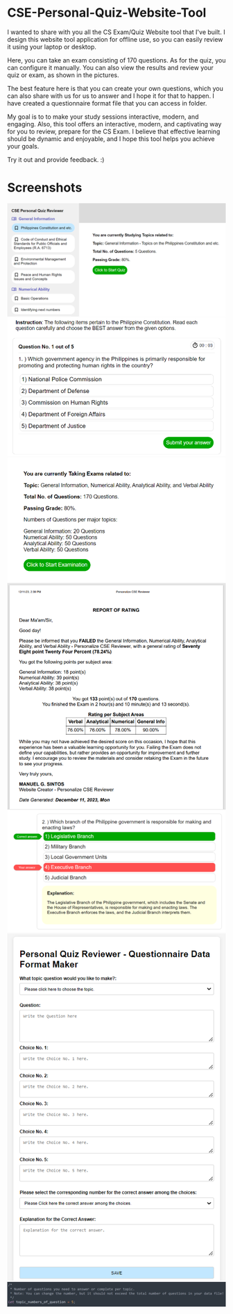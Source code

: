 # CSE-Personal-Quiz-Website-Tool

I wanted to share with you all the CS Exam/Quiz Website tool that I've built. I design this website tool application for offline use, so you can easily review it using your laptop or desktop. 

Here, you can take an exam consisting of 170 questions. As for the quiz, you can configure it manually. You can also view the results and review your quiz or exam, as shown in the pictures.

The best feature here is that you can create your own questions, which you can also share with us for us to answer and I hope it for that to happen. I have created a questionnaire format file that you can access in folder.

My goal is to to make your study sessions interactive, modern, and engaging. Also, this tool offers an interactive, modern, and captivating way for you to review, prepare for the CS Exam. I believe that effective learning should be dynamic and enjoyable, and I hope this tool helps you achieve your goals.

Try it out and provide feedback. :)

# Screenshots
![Img](https://github.com/Manuuuu21/CSE-Personal-Quiz-Website-Tool/blob/main/CSE_Quiz_Web/img/screenshots/quiz.png)
![Img](https://github.com/Manuuuu21/CSE-Personal-Quiz-Website-Tool/blob/main/CSE_Quiz_Web/img/screenshots/question_example.png)
![Img](https://github.com/Manuuuu21/CSE-Personal-Quiz-Website-Tool/blob/main/CSE_Quiz_Web/img/screenshots/exam.png)
![Img](https://github.com/Manuuuu21/CSE-Personal-Quiz-Website-Tool/blob/main/CSE_Quiz_Web/img/screenshots/result_display.png)
![Img](https://github.com/Manuuuu21/CSE-Personal-Quiz-Website-Tool/blob/main/CSE_Quiz_Web/img/screenshots/review_ans.png)
![Img](https://github.com/Manuuuu21/CSE-Personal-Quiz-Website-Tool/blob/main/CSE_Quiz_Web/img/screenshots/questionnaire_format_maker.png)
![Img](https://github.com/Manuuuu21/CSE-Personal-Quiz-Website-Tool/blob/main/CSE_Quiz_Web/img/screenshots/config_quiz.png)
